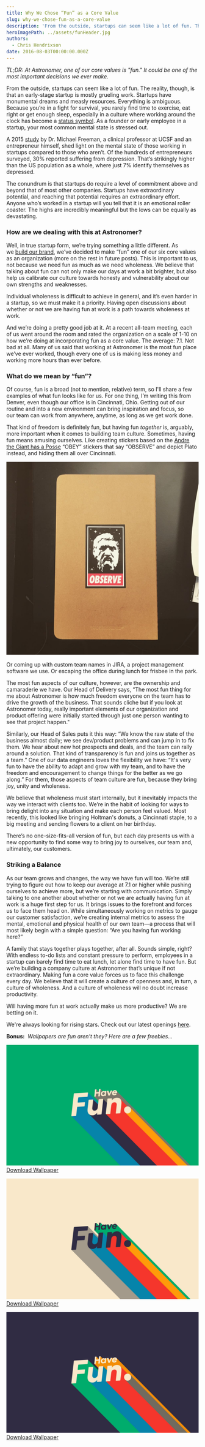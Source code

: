 ```yaml
---
title: Why We Chose “Fun” as a Core Value
slug: why-we-chose-fun-as-a-core-value
description: 'From the outside, startups can seem like a lot of fun. The reality, though, is that an early-stage startup is mostly grueling work.'
heroImagePath: ../assets/funHeader.jpg
authors:
  - Chris Hendrixson
date: 2016-08-03T00:00:00.000Z
---
```


_TL;DR: At Astronomer, one of our core values is "fun." It could be one of the most important decisions we ever make._

From the outside, startups can seem like a lot of fun. The reality, though, is that an early-stage startup is mostly grueling work. Startups have monumental dreams and measly resources. Everything is ambiguous. Because you’re in a fight for survival, you rarely find time to exercise, eat right or get enough sleep, especially in a culture where working around the clock has become a [status symbol](https://www.businessinsider.com/working-all-the-time-is-a-status-symbol-2015-6). As a founder or early employee in a startup, your most common mental state is stressed out.

A 2015 [study](https://www.michaelafreemanmd.com/Research_files/AreEntrepreneursTouchedwithFire(pre-pubn)4-17-15.pdf) by Dr. Michael Freeman, a clinical professor at UCSF and an entrepreneur himself, shed light on the mental state of those working in startups compared to those who aren’t. Of the hundreds of entrepreneurs surveyed, 30% reported suffering from depression. That’s strikingly higher than the US population as a whole, where just 7% identify themselves as depressed.

The conundrum is that startups do require a level of commitment above and beyond that of most other companies. Startups have extraordinary potential, and reaching that potential requires an extraordinary effort. Anyone who’s worked in a startup will you tell that it is an emotional roller coaster. The highs are incredibly meaningful but the lows can be equally as devastating.

### How are we dealing with this at Astronomer?

Well, in true startup form, we’re trying something a little different. As we&nbsp;[build our brand](https://www.astronomer.io/blog/branding-is-relationship), we’ve decided to make “fun” one of our six core values as an organization (more on the rest in future posts). This is important to us, not because we need fun as much as we need wholeness. We believe that talking about fun can not only make our days at work a bit brighter, but also help us calibrate our culture towards honesty and vulnerability about our own strengths and weaknesses.

Individual wholeness is difficult to achieve in general, and it’s even harder in a startup, so we must make it a priority. Having open discussions about whether or not we are having fun at work is a path towards wholeness at work.

And we’re doing a pretty good job at it. At a recent all-team meeting, each of us went around the room and rated the organization on a scale of 1-10 on how we’re doing at incorporating fun as a core value. The average: 7.1. Not bad at all. Many of us said that working at Astronomer is the most fun place we’ve ever worked, though every one of us is making less money and working more hours than ever before.

### What do we mean by “fun”?

Of course, fun is a broad (not to mention, relative) term, so I'll share&nbsp;a few examples of what fun looks like for us. For one thing, I’m writing this from Denver, even though our office is in Cincinnati, Ohio. Getting out of our routine and into a new environment can bring inspiration and focus, so our&nbsp;team can work from anywhere, anytime, as long as we&nbsp;get work done.&nbsp;

That kind of freedom is definitely fun, but having fun _together_ is, arguably, more important when it comes to building team culture. Sometimes, having fun means amusing ourselves. Like creating stickers based on the [Andre the Giant has a Posse](https://en.wikipedia.org/wiki/Andre_the_Giant_Has_a_Posse) “OBEY” stickers that say “OBSERVE” and depict Plato instead, and hiding them all over Cincinnati.

![IMG_3532.jpg](../assets/IMG_3532.jpg)

Or coming up with custom team names in JIRA, a project management software we use. Or escaping the office during lunch for frisbee in the park.

The most fun aspects of our culture, however, are the ownership and camaraderie we have. Our Head of Delivery says, “The most fun thing for me about Astronomer is how much freedom everyone on the team has to drive the growth of the business. That sounds cliche but if you look at Astronomer today, really important elements of our organization and product offering were initially started through just one person wanting to see that project happen."

Similarly, our Head of Sales puts it this way: “We know the raw state of the business almost daily; we see dev/product problems and can jump in to fix them. We hear about new hot prospects and deals, and the team can rally around a solution. That kind of transparency is fun and joins us together as a team.” One of our data engineers loves the flexibility we have: “It's very fun to have the ability to adapt and grow with my team, and to have the freedom and encouragement to change things for the better as we go along.” For them, those aspects of team culture are fun, because they bring joy, unity and wholeness.

We believe that wholeness must start internally, but it inevitably impacts the way we interact with clients too. We’re in the habit of looking for ways to bring delight into any situation and make each person feel valued. Most recently, this looked like bringing Holtman's donuts, a Cincinnati staple, to a big meeting and sending flowers to a client&nbsp;on her birthday.

There’s no one-size-fits-all version of fun, but each day presents us with a new opportunity to find some way to bring joy to ourselves, our team and, ultimately, our customers.

### Striking a Balance

As our team grows and changes, the way we have fun will too. We’re still trying to figure out how to keep our average at 7.1 or higher while pushing ourselves to achieve more, but we’re starting with communication. Simply talking to one another about whether or not we are actually having fun at work is a huge first step for us. It brings issues to the forefront and forces us to face them head on. While simultaneously working on metrics to gauge our customer satisfaction, we’re creating internal metrics to assess the mental, emotional and physical health of our own team—a process that will most likely begin with a simple question: “Are you having fun working here?”

A family that stays together plays together, after all. Sounds simple, right? With endless to-do lists and constant pressure to perform, employees in a startup can barely find time to eat lunch, let alone find time to have fun. But we’re building a company culture at Astronomer that’s unique if not extraordinary. Making fun a core value forces us to face this challenge every day. We believe&nbsp;that it will create a culture of openness and, in turn, a culture of wholeness. And a culture of wholeness will no doubt increase productivity.

Will having more fun at work actually make us more productive? We are betting on it.

We're always looking for rising stars. Check out our latest openings [here](https://spacemanship.com).

**Bonus:** &nbsp;_Wallpapers are fun aren't they? Here are a few freebies..._

![havefun2560x1600GreenA.jpg](../assets/havefun2560x1600GreenA.jpg)  
[Download Wallpaper](../assets/havefun2560x1600GreenA.jpg)

![havefun2560x1600WhiteA.jpg](../assets/havefun2560x1600WhiteA.jpg)  
[Download Wallpaper](../assets/havefun2560x1600WhiteA.jpg)

![havefun2560x1600PurpleA.jpg](../assets/havefun2560x1600PurpleA.jpg "havefun2560x1600PurpleA.jpg")  
[Download Wallpaper](../assets/havefun2560x1600PurpleA.jpg)

